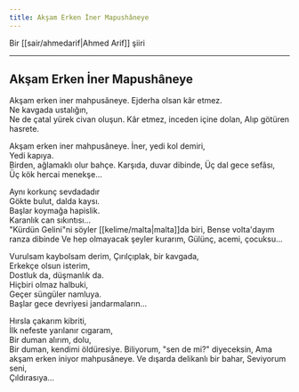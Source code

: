 ```yaml
---
title: Akşam Erken İner Mapushâneye
---
```


Bir [[sair/ahmedarif|Ahmed Arif]] şiiri

---

## Akşam Erken İner Mapushâneye
Akşam erken iner mahpusâneye. 
Ejderha olsan kâr etmez.  
Ne kavgada ustalığın,  
Ne de çatal yürek civan oluşun. 
Kâr etmez, inceden içine dolan, 
Alıp götüren hasrete.

Akşam erken iner mahpusâneye. 
İner, yedi kol demiri,  
Yedi kapıya.  
Birden, ağlamaklı olur bahçe. 
Karşıda, duvar dibinde,
Üç dal gece sefâsı,  
Üç kök hercai menekşe...

Aynı korkunç sevdadadır  
Gökte bulut, dalda kaysı.  
Başlar koymağa hapislik.  
Karanlık can sıkıntısı...  
"Kürdün Gelini"ni söyler [[kelime/malta|malta]]da biri, 
Bense volta'dayım ranza dibinde
Ve hep olmayacak şeyler kurarım, 
Gülünç, acemi, çocuksu...

Vurulsam kaybolsam derim, 
Çırılçıplak, bir kavgada,  
Erkekçe olsun isterim,  
Dostluk da, düşmanlık da.  
Hiçbiri olmaz halbuki,  
Geçer süngüler namluya.  
Başlar gece devriyesi jandarmaların...

Hırsla çakarım kibriti,  
İlk nefeste yarılanır cıgaram,  
Bir duman alırım, dolu,  
Bir duman, kendimi öldüresiye. 
Biliyorum, "sen de mi?" diyeceksin, 
Ama akşam erken iniyor mahpusâneye. 
Ve dışarda delikanlı bir bahar, 
Seviyorum seni,  
Çıldırasıya...